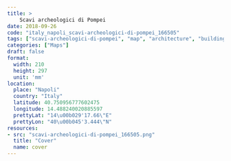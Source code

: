 ```yaml
---
title: > 
    Scavi archeologici di Pompei
date: 2018-09-26
code: "italy_napoli_scavi-archeologici-di-pompei_166505"
tags: ["scavi-archeologici-di-pompei", "map", "architecture", "buildings", "Napoli", "Italy"]
categories: ["Maps"]
draft: false
format:
  width: 210
  height: 297
  unit: 'mm'
location:
  place: "Napoli"
  country: "Italy"
  latitude: 40.750956777602475
  longitude: 14.488240020885597
  prettyLat: "14\u00b029'17.66\"E"
  prettyLon: "40\u00b045'3.444\"N"
resources:
- src: "scavi-archeologici-di-pompei_166505.png"
  title: "Cover"
  name: cover
---
```

